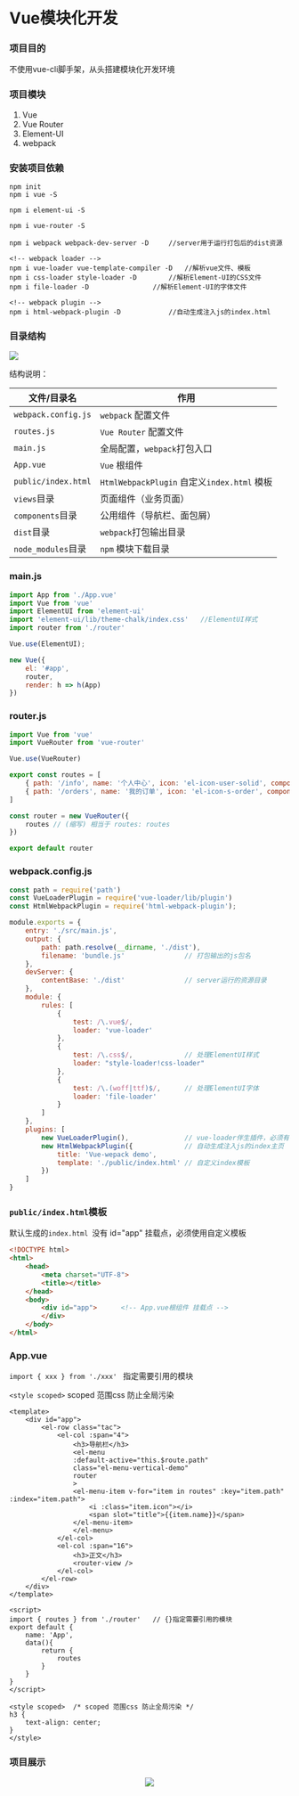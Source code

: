 # Vue模块化开发

### 项目目的

不使用vue-cli脚手架，从头搭建模块化开发环境



### 项目模块

1. Vue
2. Vue Router
3. Element-UI
4. webpack



### 安装项目依赖

```shell
npm init
npm i vue -S

npm i element-ui -S

npm i vue-router -S

npm i webpack webpack-dev-server -D     //server用于运行打包后的dist资源

<!-- webpack loader -->
npm i vue-loader vue-template-compiler -D	//解析vue文件、模板
npm i css-loader style-loader -D        //解析Element-UI的CSS文件
npm i file-loader -D                //解析Element-UI的字体文件

<!-- webpack plugin -->
npm i html-webpack-plugin -D            //自动生成注入js的index.html
```



### 目录结构

<div><img src="https://raw.githubusercontent.com/Zimomo333/Vue-Router-Webpack/master/picture/directory.PNG"></div>

结构说明：

| 文件/目录名         | 作用                                        |
| ------------------- | ------------------------------------------- |
| `webpack.config.js` | `webpack` 配置文件                          |
| `routes.js`         | `Vue Router` 配置文件                       |
| `main.js`           | 全局配置，`webpack`打包入口                 |
| `App.vue`           | `Vue` 根组件                                |
| `public/index.html` | `HtmlWebpackPlugin` 自定义`index.html` 模板 |
| `views`目录         | 页面组件（业务页面）                        |
| `components`目录    | 公用组件（导航栏、面包屑）                  |
| `dist`目录          | `webpack`打包输出目录                       |
| `node_modules`目录  | `npm` 模块下载目录                          |



### main.js

```javascript
import App from './App.vue'
import Vue from 'vue'
import ElementUI from 'element-ui'
import 'element-ui/lib/theme-chalk/index.css'	//ElementUI样式
import router from './router'

Vue.use(ElementUI);

new Vue({
    el: '#app',
    router,
    render: h => h(App)
})
```



### router.js

```javascript
import Vue from 'vue'
import VueRouter from 'vue-router'

Vue.use(VueRouter)

export const routes = [
    { path: '/info', name: '个人中心', icon: 'el-icon-user-solid', component: () => import('../views/info.vue') },
    { path: '/orders', name: '我的订单', icon: 'el-icon-s-order', component: () => import('../views/orders.vue') }
]

const router = new VueRouter({
    routes // (缩写) 相当于 routes: routes
})

export default router
```



### webpack.config.js

```javascript
const path = require('path')
const VueLoaderPlugin = require('vue-loader/lib/plugin')
const HtmlWebpackPlugin = require('html-webpack-plugin');

module.exports = {
    entry: './src/main.js',
    output: {
        path: path.resolve(__dirname, './dist'),
        filename: 'bundle.js'               // 打包输出的js包名
    },
    devServer: {
        contentBase: './dist'               // server运行的资源目录
    },
    module: {
        rules: [
            {
                test: /\.vue$/,
                loader: 'vue-loader'
            },
            {
                test: /\.css$/,             // 处理ElementUI样式
                loader: "style-loader!css-loader"
            },
            {
                test: /\.(woff|ttf)$/,	    // 处理ElementUI字体
                loader: 'file-loader'
            }
        ]
    },
    plugins: [
        new VueLoaderPlugin(),              // vue-loader伴生插件，必须有！！！
        new HtmlWebpackPlugin({             // 自动生成注入js的index主页
            title: 'Vue-wepack demo',
            template: './public/index.html' // 自定义index模板
        })
    ]
}
```





### `public/index.html`模板

默认生成的`index.html `没有 id="app" 挂载点，必须使用自定义模板

```html
<!DOCTYPE html>
<html>
    <head>
        <meta charset="UTF-8">
        <title></title>
    </head>
    <body>
        <div id="app">		<!-- App.vue根组件 挂载点 -->
        </div>
    </body>
</html>
```



### App.vue

`import { xxx } from './xxx' ` 指定需要引用的模块

`<style scoped>`  scoped 范围css 防止全局污染

```vue
<template>
    <div id="app">
        <el-row class="tac">
            <el-col :span="4">
                <h3>导航栏</h3>
                <el-menu
                :default-active="this.$route.path"
                class="el-menu-vertical-demo"
                router
                >
                <el-menu-item v-for="item in routes" :key="item.path" :index="item.path">
                    <i :class="item.icon"></i>
                    <span slot="title">{{item.name}}</span>
                </el-menu-item>
                </el-menu>
            </el-col>
            <el-col :span="16">
                <h3>正文</h3>
                <router-view />
            </el-col>
        </el-row>
    </div>
</template>

<script>
import { routes } from './router'   // {}指定需要引用的模块
export default {
    name: 'App',
    data(){
        return {
            routes
        }
    }
}
</script>

<style scoped>  /* scoped 范围css 防止全局污染 */
h3 {
    text-align: center;
}
</style>
```



### 项目展示

<div align=center><img src="https://raw.githubusercontent.com/Zimomo333/Vue-Router-Webpack/master/picture/display.gif"></div>
